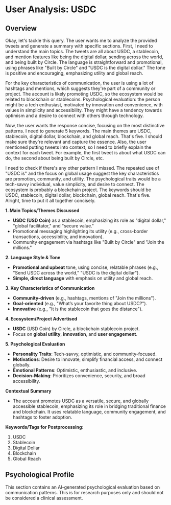 # User Analysis: USDC

## Overview

<think>
Okay, let's tackle this query. The user wants me to analyze the provided tweets and generate a summary with specific sections. First, I need to understand the main topics. The tweets are all about USDC, a stablecoin, and mention features like being the digital dollar, sending across the world, and being built by Circle. The language is straightforward and promotional, using phrases like "Built by Circle" and "USDC is the digital dollar." The tone is positive and encouraging, emphasizing utility and global reach.

For the key characteristics of communication, the user is using a lot of hashtags and mentions, which suggests they're part of a community or project. The account is likely promoting USDC, so the ecosystem would be related to blockchain or stablecoins. Psychological evaluation: the person might be a tech enthusiast, motivated by innovation and convenience, with values in simplicity and accessibility. They might have a tendency towards optimism and a desire to connect with others through technology.

Now, the user wants the response concise, focusing on the most distinctive patterns. I need to generate 5 keywords. The main themes are USDC, stablecoin, digital dollar, blockchain, and global reach. That's five. I should make sure they're relevant and capture the essence. Also, the user mentioned putting tweets into context, so I need to briefly explain the context for each tweet. For example, the first tweet is about what USDC can do, the second about being built by Circle, etc.

I need to check if there's any other pattern I missed. The repeated use of "USDC is" and the focus on global usage suggest the key characteristics are promotion, community, and utility. The psychological traits would be a tech-savvy individual, value simplicity, and desire to connect. The ecosystem is probably a blockchain project. The keywords should be USDC, stablecoin, digital dollar, blockchain, global reach. That's five. Alright, time to put it all together concisely.
</think>

**1. Main Topics/Themes Discussed**  
- **USDC (USD Coin)** as a stablecoin, emphasizing its role as "digital dollar," "global facilitator," and "secure value."  
- Promotional messaging highlighting its utility (e.g., cross-border transactions, accessibility, and innovation).  
- Community engagement via hashtags like "Built by Circle" and "Join the millions."  

**2. Language Style & Tone**  
- **Promotional and upbeat** tone, using concise, relatable phrases (e.g., "Send USDC across the world," "USDC is the digital dollar").  
- **Simple, direct language** with emphasis on utility and global reach.  

**3. Key Characteristics of Communication**  
- **Community-driven** (e.g., hashtags, mentions of "Join the millions").  
- **Goal-oriented** (e.g., "What’s your favorite thing about USDC?").  
- **Innovative** (e.g., "It is the stablecoin that goes the distance").  

**4. Ecosystem/Project Advertised**  
- **USDC** (USD Coin) by Circle, a blockchain stablecoin project.  
- Focus on **global utility**, **innovation**, and **user engagement**.  

**5. Psychological Evaluation**  
- **Personality Traits**: Tech-savvy, optimistic, and community-focused.  
- **Motivations**: Desire to innovate, simplify financial access, and connect globally.  
- **Emotional Patterns**: Optimistic, enthusiastic, and inclusive.  
- **Decision-Making**: Prioritizes convenience, security, and broad accessibility.  

**Contextual Summary**  
- The account promotes USDC as a versatile, secure, and globally accessible stablecoin, emphasizing its role in bridging traditional finance and blockchain. It uses relatable language, community engagement, and hashtags to foster adoption.  

**Keywords/Tags for Postprocessing**:  
1. USDC  
2. Stablecoin  
3. Digital Dollar  
4. Blockchain  
5. Global Reach

## Psychological Profile

This section contains an AI-generated psychological evaluation based on communication patterns. This is for research purposes only and should not be considered a clinical assessment.